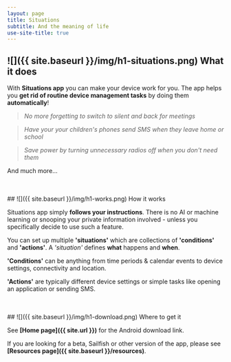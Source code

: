 ```yaml
---
layout: page
title: Situations
subtitle: And the meaning of life
use-site-title: true
---
```


<a name="what"></a>
## ![]({{ site.baseurl }}/img/h1-situations.png) What it does

With **Situations app** you can make your device work for you. The app helps you **get rid of routine device management tasks** by doing them **automatically**!

> *No more forgetting to switch to silent and back for meetings*

> *Have your your children's phones send SMS when they leave home or school*

> *Save power by turning unnecessary radios off when you don't need them*

And much more...


<br/>
<br/>
<a name="how"></a>
## ![]({{ site.baseurl }}/img/h1-works.png) How it works

Situations app simply **follows your instructions**. There is no AI or machine learning or snooping your private information involved - unless you specifically decide to use such a feature.

You can set up multiple **'situations'** which are collections of **'conditions'** and **'actions'**. A *'situation'* defines **what** happens and **when**.

**'Conditions'** can be anything from time periods & calendar events to device settings, connectivity and location.

**'Actions'** are typically different device settings or simple tasks like opening an application or sending SMS.


<br/>
<br/>
<a name="where"></a>
## ![]({{ site.baseurl }}/img/h1-download.png) Where to get it

See **[Home page]({{ site.url }})** for the Android download link.

If you are looking for a beta, Sailfish or other version of the app, please see **[Resources page]({{ site.baseurl }}/resources)**.

